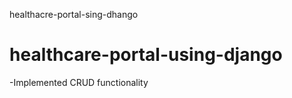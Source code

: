 ﻿healthacre-portal-sing-dhango
# healthcare-portal-using-django <br>
-Implemented CRUD functionality
